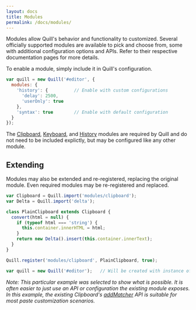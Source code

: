 ```yaml
---
layout: docs
title: Modules
permalink: /docs/modules/
---
```


Modules allow Quill's behavior and functionality to customized. Several officially supported modules are available to pick and choose from, some with additional configuration options and APIs. Refer to their respective documentation pages for more details.

To enable a module, simply include it in Quill's configuration.

```javascript
var quill = new Quill('#editor', {
  modules: {
    'history': {          // Enable with custom configurations
      'delay': 2500,
      'userOnly': true
    },
    'syntax': true        // Enable with default configuration
  }
});
```

The [Clipboard](/docs/modules/clipboard/), [Keyboard](/docs/modules/keyboard/), and [History](/docs/modules/history/) modules are required by Quill and do not need to be included explictly, but may be configured like any other module.


## Extending

Modules may also be extended and re-registered, replacing the original module. Even required modules may be re-registered and replaced.

```javascript
var Clipboard = Quill.import('modules/clipboard');
var Delta = Quill.import('delta');

class PlainClipboard extends Clipboard {
  convert(html = null) {
    if (typeof html === 'string') {
      this.container.innerHTML = html;
    }
    return new Delta().insert(this.container.innerText);
  }
}

Quill.register('modules/clipboard', PlainClipboard, true);

var quill = new Quill('#editor');   // Will be created with instance of PlainClipboard
```

*Note: This particular example was selected to show what is possible. It is often easier to just use an API or configuration the existing module exposes. In this example, the existing Clipboard's [addMatcher](/docs/modules/clipboard/#addmatcher) API is suitable for most paste customization scenarios.*
